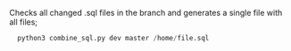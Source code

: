 Checks all changed .sql files in the branch and generates a single file with all files;

```s
  python3 combine_sql.py dev master /home/file.sql
```